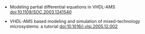 + Modeling partial differential equations in VHDL-AMS
[doi:10.1109/SOC.2003.1241540](https://doi.org/10.1109/SOC.2003.1241540)

+ VHDL-AMS based modeling and simulation of mixed-technology microsystems: a tutorial
[doi:10.1016/j.vlsi.2005.12.002](https://doi.org/10.1016/j.vlsi.2005.12.002)


